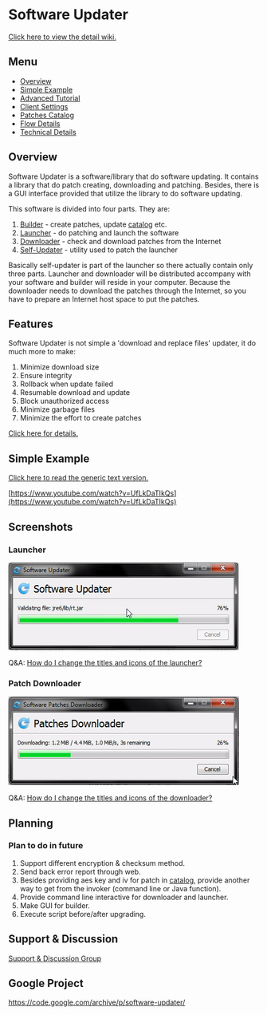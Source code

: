 # Software Updater #

[Click here to view the detail wiki.](https://github.com/cws1989/software-updater/blob/master/wiki/Overview.md)

## Menu ##
  * [Overview](https://github.com/cws1989/software-updater/blob/master/wiki/Overview.md)
  * [Simple Example](https://github.com/cws1989/software-updater/blob/master/wiki/SimpleExample.md)
  * [Advanced Tutorial](https://github.com/cws1989/software-updater/blob/master/wiki/AdvancedTutorial.md)
  * [Client Settings](https://github.com/cws1989/software-updater/blob/master/wiki/ClientSettings.md)
  * [Patches Catalog](https://github.com/cws1989/software-updater/blob/master/wiki/PatchesCatalog.md)
  * [Flow Details](https://github.com/cws1989/software-updater/blob/master/wiki/FlowDetails.md)
  * [Technical Details](https://github.com/cws1989/software-updater/blob/master/wiki/TechnicalDetails.md)

## Overview ##
Software Updater is a software/library that do software updating. It contains a library that do patch creating, downloading and patching. Besides, there is a GUI interface provided that utilize the library to do software updating.

This software is divided into four parts. They are:
 1. [Builder](https://github.com/cws1989/software-updater/blob/master/wiki/Overview.md#31-builder) - create patches, update [catalog](https://github.com/cws1989/software-updater/blob/master/wiki/PatchesCatalog.md) etc.
 1. [Launcher](https://github.com/cws1989/software-updater/blob/master/wiki/Overview.md#32-launcher) - do patching and launch the software
 1. [Downloader](https://github.com/cws1989/software-updater/blob/master/wiki/Overview.md#33-downloader) - check and download patches from the Internet
 1. [Self-Updater](https://github.com/cws1989/software-updater/blob/master/wiki/Overview.md#34-self-updater) - utility used to patch the launcher

Basically self-updater is part of the launcher so there actually contain only three parts. Launcher and downloader will be distributed accompany with your software and builder will reside in your computer. Because the downloader needs to download the patches through the Internet, so you have to prepare an Internet host space to put the patches.

## Features ##

Software Updater is not simple a 'download and replace files' updater, it do much more to make:
 1. Minimize download size
 1. Ensure integrity
 1. Rollback when update failed
 1. Resumable download and update
 1. Block unauthorized access
 1. Minimize garbage files
 1. Minimize the effort to create patches

[Click here for details.](https://github.com/cws1989/software-updater/blob/master/wiki/Overview.md#2-features)

## Simple Example ##
[Click here to read the generic text version.](https://github.com/cws1989/software-updater/blob/master/wiki/SimpleExample.md)

[https://www.youtube.com/watch?v=UfLkDaTIkQs](https://www.youtube.com/watch?v=UfLkDaTIkQs)

## Screenshots ##

### Launcher ###
![Launcher](https://raw.githubusercontent.com/cws1989/software-updater/master/wiki/Launcher.png)

Q&A: [How do I change the titles and icons of the launcher?](https://github.com/cws1989/software-updater/blob/master/wiki/AdvancedTutorial.md#how-do-i-change-the-titles-and-icons-of-the-launcher)

### Patch Downloader ###
![PatchDownloader](https://raw.githubusercontent.com/cws1989/software-updater/master/wiki/PatchDownloader.png)

Q&A: [How do I change the titles and icons of the downloader?](https://github.com/cws1989/software-updater/blob/master/wiki/AdvancedTutorial.md#how-do-i-change-the-titles-and-icons-of-the-downloader)

## Planning ##

### Plan to do in future ###
 1. Support different encryption & checksum method.
 1. Send back error report through web.
 1. Besides providing aes key and iv for patch in [catalog](https://github.com/cws1989/software-updater/blob/master/wiki/PatchesCatalog.md), provide another way to get from the invoker (command line or Java function).
 1. Provide command line interactive for downloader and launcher.
 1. Make GUI for builder.
 1. Execute script before/after upgrading.

## Support & Discussion ##
[Support & Discussion Group](http://groups.google.com/group/software-updater)

## Google Project ##
https://code.google.com/archive/p/software-updater/
